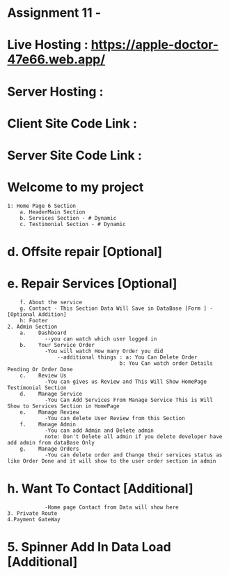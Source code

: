 # Assignment 11 - 

# Live Hosting : https://apple-doctor-47e66.web.app/
# Server Hosting : 
# Client Site Code Link :
# Server Site Code Link :

# Welcome to my project
    1: Home Page 6 Section
        a. HeaderMain Section 
        b. Services Section - # Dynamic
        c. Testimonial Section - # Dynamic
#        d. Offsite repair [Optional]
#        e. Repair Services [Optional]
        f. About the service
        g. Contact - This Section Data Will Save in DataBase [Form ] - [Optional Addition]
        h: Footer 
    2. Admin Section 
        a.    Dashboard
                --you can watch which user logged in
        b.    Your Service Order 
                -You will watch How many Order you did
                    --additional things : a: You Can Delete Order 
                                        b: You Can watch order Details Pending Or Order Done 
        c.    Review Us 
                -You can gives us Review and This Will Show HomePage Testimonial Section
        d.    Manage Service
                -You Can Add Services From Manage Service This is Will Show to Services Section in HomePage
        e.    Manage Review
                -You can delete User Review from this Section
        f.    Manage Admin
                -You can add Admin and Delete admin
                note: Don't Delete all admin if you delete developer have add admin from dataBase Only
        g.    Manage Orders
                -You can delete order and Change their services status as like Order Done and it will show to the user order section in admin
#       h.    Want To Contact [Additional]
                -Home page Contact from Data will show here
    3. Private Route
    4.Payment GateWay
#   5. Spinner Add In Data Load [Additional]